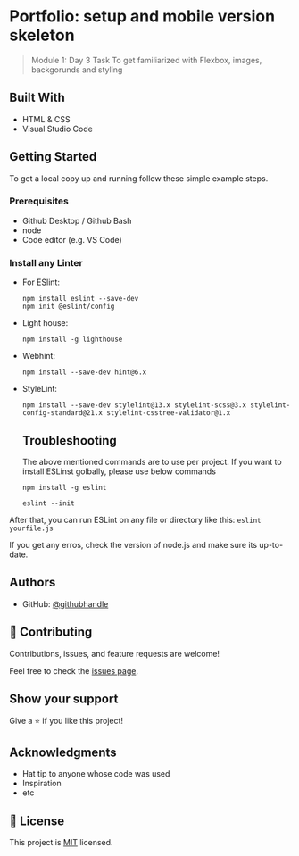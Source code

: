 # Portfolio: setup and mobile version skeleton

> Module 1: Day 3 Task
To get familiarized with Flexbox, images, backgorunds and styling 


## Built With

- HTML & CSS
- Visual Studio Code

## Getting Started

To get a local copy up and running follow these simple example steps.

### Prerequisites
- Github Desktop / Github Bash 
- node
- Code editor (e.g. VS Code)
### Install any Linter

- For ESlint:

  ```npm install eslint --save-dev``` <br />
  ```npm init @eslint/config```


- Light house:

  ```npm install -g lighthouse```

- Webhint:

  ```npm install --save-dev hint@6.x```

- StyleLint:

  ```npm install --save-dev stylelint@13.x stylelint-scss@3.x stylelint-config-standard@21.x stylelint-csstree-validator@1.x```

  ## Troubleshooting
  The above mentioned commands are to use per project. If you want to install ESLinst golbally, please use below commands

    ```npm install -g eslint```<br />


     ```eslint --init```

After that, you can run ESLint on any file or directory like this:
    ```eslint yourfile.js```

If you get any erros, check the version of node.js and make sure its up-to-date.
## Authors

- GitHub: [@githubhandle](https://github.com/Maria18000)

## 🤝 Contributing

Contributions, issues, and feature requests are welcome!

Feel free to check the [issues page](../../issues/).

## Show your support

Give a ⭐️ if you like this project!

## Acknowledgments

- Hat tip to anyone whose code was used
- Inspiration
- etc

## 📝 License

This project is [MIT](./MIT.md) licensed.

